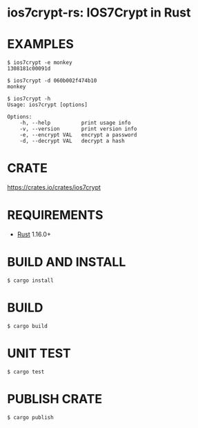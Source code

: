 # ios7crypt-rs: IOS7Crypt in Rust

# EXAMPLES

```console
$ ios7crypt -e monkey
1308181c00091d

$ ios7crypt -d 060b002f474b10
monkey

$ ios7crypt -h
Usage: ios7crypt [options]

Options:
    -h, --help          print usage info
    -v, --version       print version info
    -e, --encrypt VAL   encrypt a password
    -d, --decrypt VAL   decrypt a hash
```

# CRATE

https://crates.io/crates/ios7crypt

# REQUIREMENTS

* [Rust](http://www.rust-lang.org/) 1.16.0+

# BUILD AND INSTALL

```console
$ cargo install
```

# BUILD

```console
$ cargo build
```

# UNIT TEST

```console
$ cargo test
```

# PUBLISH CRATE

```console
$ cargo publish
```
